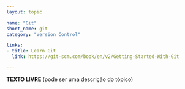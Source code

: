 ```yaml
---
layout: topic

name: "Git"
short_name: git
category: "Version Control"

links:
- title: Learn Git
  link: https://git-scm.com/book/en/v2/Getting-Started-With-Git

---
```


**TEXTO LIVRE** (pode ser uma descrição do tópico)
